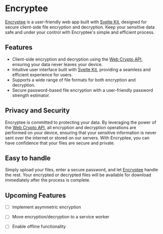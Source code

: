 # Encryptee

[Encryptee](https://www.encryptee.io/) is a user-friendly web app built with [Svelte Kit](https://github.com/sveltejs/kit), designed for secure client-side file encryption and decryption. Keep your sensitive data safe and under your control with Encryptee's simple and efficient process.

## Features
- Client-side encryption and decryption using the [Web Crypto API](https://developer.mozilla.org/en-US/docs/Web/API/Web_Crypto_API), ensuring your data never leaves your device.
- Intuitive user interface built with [Svelte Kit](https://github.com/sveltejs/kit), providing a seamless and efficient experience for users.
- Supports a wide range of file formats for both encryption and decryption.
- Secure password-based file encryption with a user-friendly password strength estimator.

## Privacy and Security
Encryptee is committed to protecting your data. By leveraging the power of the [Web Crypto API](https://developer.mozilla.org/en-US/docs/Web/API/Web_Crypto_API), all encryption and decryption operations are performed on your device, ensuring that your sensitive information is never sent over the internet or stored on our servers. With Encryptee, you can have confidence that your files are secure and private.

## Easy to handle
Simply upload your files, enter a secure password, and let [Encryptee](https://www.encryptee.io/) handle the rest. Your encrypted or decrypted files will be available for download immediately after the process is complete.

## Upcoming Features

- [ ] Implement asymmetric encryption
- [ ] Move encryption/decryption to a service worker
- [ ] Enable offline functionality

